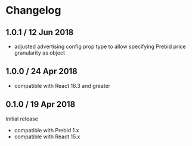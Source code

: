 # Changelog

## 1.0.1 / 12 Jun 2018

* adjusted advertising config prop type to allow specifying Prebid price granularity as object

## 1.0.0 / 24 Apr 2018

* compatible with React 16.3 and greater

## 0.1.0 / 19 Apr 2018

Initial release
* compatible with Prebid 1.x
* compatible with React 15.x

